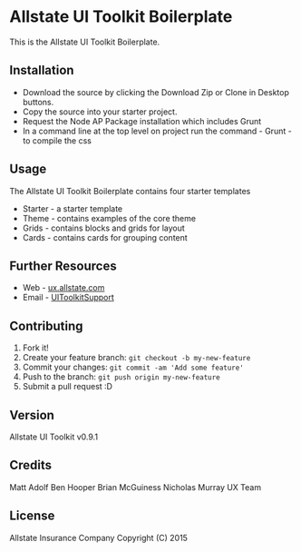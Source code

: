 ﻿# Allstate UI Toolkit Boilerplate

This is the Allstate UI Toolkit Boilerplate.

## Installation

- Download the source by clicking the Download Zip or Clone in Desktop buttons.
- Copy the source into your starter project.
- Request the Node AP Package installation which includes Grunt
- In a command line at the top level on project run the command - Grunt - to compile the css

## Usage

The Allstate UI Toolkit Boilerplate contains four starter templates

- Starter - a starter template
- Theme - contains examples of the core theme
- Grids - contains blocks and grids for layout
- Cards - contains cards for grouping content

## Further Resources

- Web - [ux.allstate.com](http://ux.allstate.com/ux/AllstateUItoolkit/#/)
- Email - [UIToolkitSupport](UIToolkitSupport@allstate.com)

## Contributing

1. Fork it!
2. Create your feature branch: `git checkout -b my-new-feature`
3. Commit your changes: `git commit -am 'Add some feature'`
4. Push to the branch: `git push origin my-new-feature`
5. Submit a pull request :D

## Version

Allstate UI Toolkit v0.9.1 

## Credits

Matt Adolf
Ben Hooper
Brian McGuiness
Nicholas Murray
UX Team

## License

Allstate Insurance Company Copyright (C) 2015 